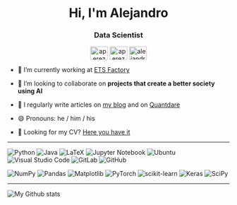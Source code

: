 <h1 align="center">Hi, I'm Alejandro</h1>
<h3 align="center">Data Scientist</h3>

<p align="center">
    <a href="mailto:alejandroperezsanjuan@gmail.com"><img align="center" src="https://unpkg.com/simple-icons@latest/icons/gmail.svg" alt="aperez" height="30" width="40" /></a>
    <a href="https://www.linkedin.com/in/alejandro-pérez-sanjuán/" target="blank"><img align="center" src="https://unpkg.com/simple-icons@latest/icons/linkedin.svg" alt="aperez" height="30" width="40" /></a>
    <a href="https://medium.com/@alejandrops" target="blank"><img align="center" src="https://unpkg.com/simple-icons@latest/icons/medium.svg" alt="alejandrops" height="30" width="40" /></a>
</p>

- 🔭 I’m currently working at [ETS Factory](https://www.etsfactory.com/)

- 👯 I’m looking to collaborate on **projects that create a better society using AI**

- 📝 I regularly write articles on [my blog](https://xylambda.github.io/blog/) and on [Quantdare](https://quantdare.com/author/aperez/)

- 😄 Pronouns: he / him / his

- 📄 Looking for my CV? [Here you have it](https://github.com/Xylambda/blog/blob/master/assets/resume.pdf)

-----

![Python](https://img.shields.io/badge/python-3670A0?style=for-the-badge&logo=python&logoColor=ffdd54)
![Java](https://img.shields.io/badge/java-%23ED8B00.svg?style=for-the-badge&logo=java&logoColor=white)
![LaTeX](https://img.shields.io/badge/latex-%23008080.svg?style=for-the-badge&logo=latex&logoColor=white)
![Jupyter Notebook](https://img.shields.io/badge/jupyter-%23FA0F00.svg?style=for-the-badge&logo=jupyter&logoColor=white)
![Ubuntu](https://img.shields.io/badge/Ubuntu-E95420?style=for-the-badge&logo=ubuntu&logoColor=white)
![Visual Studio Code](https://img.shields.io/badge/Visual%20Studio%20Code-0078d7.svg?style=for-the-badge&logo=visual-studio-code&logoColor=white)
![GitLab](https://img.shields.io/badge/gitlab-%23181717.svg?style=for-the-badge&logo=gitlab&logoColor=white)
![GitHub](https://img.shields.io/badge/github-%23121011.svg?style=for-the-badge&logo=github&logoColor=white)


![NumPy](https://img.shields.io/badge/numpy-%23013243.svg?style=for-the-badge&logo=numpy&logoColor=white)
![Pandas](https://img.shields.io/badge/pandas-%23150458.svg?style=for-the-badge&logo=pandas&logoColor=white)
![Matplotlib](https://img.shields.io/badge/Matplotlib-%23ffffff.svg?style=for-the-badge&logo=Matplotlib&logoColor=black)
![PyTorch](https://img.shields.io/badge/PyTorch-%23EE4C2C.svg?style=for-the-badge&logo=PyTorch&logoColor=white)
![scikit-learn](https://img.shields.io/badge/scikit--learn-%23F7931E.svg?style=for-the-badge&logo=scikit-learn&logoColor=white)
![Keras](https://img.shields.io/badge/Keras-%23D00000.svg?style=for-the-badge&logo=Keras&logoColor=white)
![SciPy](https://img.shields.io/badge/SciPy-%230C55A5.svg?style=for-the-badge&logo=scipy&logoColor=%white)

-----

![My Github stats](https://github-readme-stats.vercel.app/api?username=Xylambda&show_icons=true&hide_border=true)
